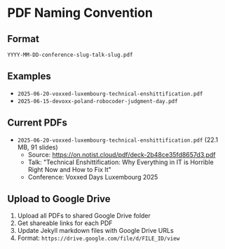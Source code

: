 # PDF Naming Convention

## Format
`YYYY-MM-DD-conference-slug-talk-slug.pdf`

## Examples
- `2025-06-20-voxxed-luxembourg-technical-enshittification.pdf`
- `2025-06-15-devoxx-poland-robocoder-judgment-day.pdf`

## Current PDFs
- `2025-06-20-voxxed-luxembourg-technical-enshittification.pdf` (22.1 MB, 91 slides)
  - Source: https://on.notist.cloud/pdf/deck-2b48ce35fd8657d3.pdf
  - Talk: "Technical Enshittification: Why Everything in IT is Horrible Right Now and How to Fix It"
  - Conference: Voxxed Days Luxembourg 2025

## Upload to Google Drive
1. Upload all PDFs to shared Google Drive folder
2. Get shareable links for each PDF
3. Update Jekyll markdown files with Google Drive URLs
4. Format: `https://drive.google.com/file/d/FILE_ID/view`